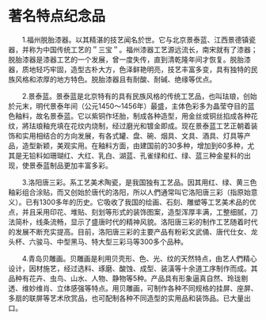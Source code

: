 # 著名特点纪念品  

&emsp;&emsp;1.福州脱胎漆器。以其精湛的技艺闻名於世。它与北京景泰蓝、江西景德镇瓷器，并称为中国传统工艺的＂三宝＂。福州漆器工艺源远流长，南宋就有了漆器；脱胎漆器是漆器工艺的一个发展，曾一度失传，直到清乾隆年间才恢复。脱胎漆器，质地轻巧牢固，造型古朴大方，色泽鲜艳明亮，技艺丰富多变，具有独特的民族风格和浓厚的地方特色。脱胎漆器且有耐酸、耐碱、绝缘等优点。  

&emsp;&emsp;2.景泰蓝。景泰蓝是北京特有的具有民族风格的传统工艺品，也叫珐琅，创始於元末，明代景泰年间（公元1450～1456年）最盛，主体色彩多为晶莹夺目的蓝色釉料，故名景泰蓝。它以紫铜作坯胎，制成各种造型，用金丝或铜丝掐成各种花纹，將珐琅釉充填在花纹内烧制，经过磨光和镀金即成。现在景泰蓝工艺正朝着装饰和实用相结合的方向发展，有各式罐、盘、碗、烟具、文具、酒具、灯具等产品，造型新颖，美观实用。在釉料方面，由建国前的30多种，增加到60多种，尤其是无铅料如珊瑚红、大红、乳白、湖蓝、孔雀绿和红、绿、蓝三种金星料的出现，使景泰蓝制品更加丰富多彩。  

&emsp;&emsp;3.洛阳唐三彩。系工艺美术陶瓷，是我国独有工艺品。因其用红、绿、黄三色釉彩组合涂贴，而又创始於唐代的洛阳，所以人們通常叫它洛阳唐三彩（指原始意义）。已有1300多年的历史。它吸收了我国的绘画、石刻、雕塑等工艺美术品的优点，并且采用印花、堆贴、刻划等形式的装饰图案，造型浑厚丰满，工整细腻，刀法简朴，线条流畅，显示了盛唐时代的精神风貌。洛阳唐三彩的制作工艺随着时代的发展不断充实提高。目前，洛阳唐三彩的主要产品有粉彩文武俑、唐代仕女、龙头杯、六骏马、中型黑马、特大型三彩马等300多个品种。  

&emsp;&emsp;4.青岛贝雕画。贝雕画是利用贝壳形、色、光、纹的天然特点，由艺人們精心设计，因材施艺，经过选料、琢磨、酸蚀、成型、装潢等十余道工序制作而成。其品种有花卉、虫鸟、山水、人物、静物等5种。产品具有形象逼真自然、玲珑剔透、维妙维肖、立体感强等特点。用贝雕画，可制作各种不同规格的挂屏、座屏、多扇的联屏等艺术欣赏品，也可配制各种不同造型的实用品和装饰品。已大量出口。  
